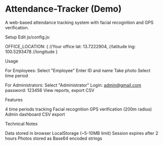 # Attendance-Tracker (Demo)
A web-based attendance tracking system with facial recognition and GPS verification.

Setup
Edit js/config.js:

OFFICE_LOCATION: {
    //Your office
    lat: 13.7222904,    //latitude
    lng: 100.5293478    //longitude
}

Usage

For Employees:
Select "Employee"
Enter ID and name
Take photo
Select time period

For Administrators:
Select "Administrator"
Login: admin@gmail.com password: 123456
View reports, export CSV


Features

4 time periods tracking
Facial recognition
GPS verification (200m radius)
Admin dashboard
CSV export


Technical Notes

Data stored in browser LocalStorage (~5-10MB limit)
Session expires after 2 hours
Photos stored as Base64 encoded strings
